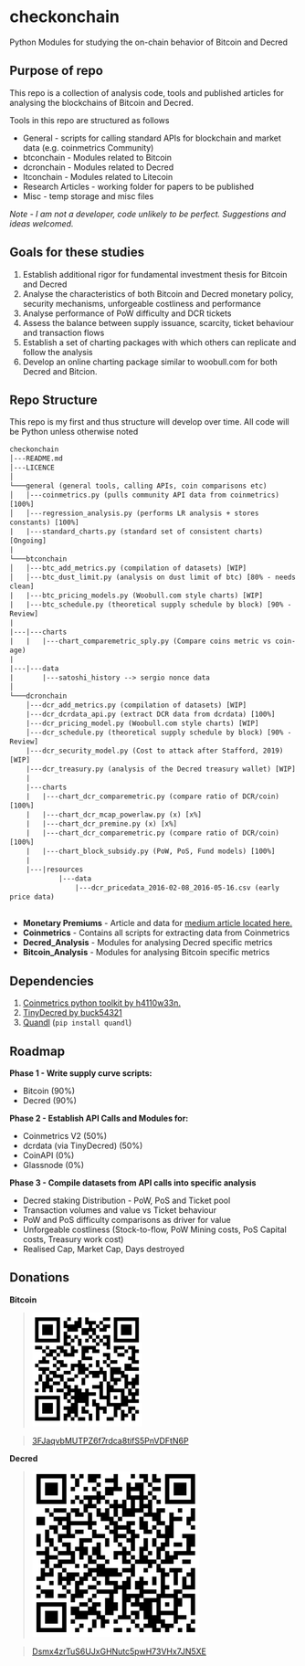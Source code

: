 # checkonchain
Python Modules for studying the on-chain behavior of Bitcoin and Decred

## Purpose of repo
This repo is a collection of analysis code, tools and published articles for analysing the blockchains of Bitcoin and Decred. 

Tools in this repo are structured as follows
- General - scripts for calling standard APIs for blockchain and market data (e.g. coinmetrics Community)
- btconchain - Modules related to Bitcoin
- dcronchain - Modules related to Decred
- ltconchain - Modules related to Litecoin
- Research Articles - working folder for papers to be published
- Misc - temp storage and misc files

*Note - I am not a developer, code unlikely to be perfect. Suggestions and ideas welcomed.*

## Goals for these studies
1. Establish additional rigor for fundamental investment thesis for Bitcoin and Decred
2. Analyse the characteristics of both Bitcoin and Decred monetary policy, security mechanisms, unforgeable costliness and performance
3. Analyse performance of PoW difficulty and DCR tickets
4. Assess the balance between supply issuance, scarcity, ticket behaviour and transaction flows
5. Establish a set of charting packages with which others can replicate and follow the analysis
6. Develop an online charting package similar to woobull.com for both Decred and Bitcion.


## Repo Structure
This repo is my first and thus structure will develop over time. All code will be Python unless otherwise noted

```
checkonchain
│---README.md
│---LICENCE    
│
└───general (general tools, calling APIs, coin comparisons etc)
│   │---coinmetrics.py (pulls community API data from coinmetrics) [100%]
│   │---regression_analysis.py (performs LR analysis + stores constants) [100%]
|   |---standard_charts.py (standard set of consistent charts) [Ongoing]
|
└───btconchain
│   │---btc_add_metrics.py (compilation of datasets) [WIP]
│   │---btc_dust_limit.py (analysis on dust limit of btc) [80% - needs clean]
|   |---btc_pricing_models.py (Woobull.com style charts) [WIP]
|   |---btc_schedule.py (theoretical supply schedule by block) [90% - Review]
|
|---|---charts
|   |   |---chart_comparemetric_sply.py (Compare coins metric vs coin-age)
|   
|---|---data
|       |---satoshi_history --> sergio nonce data
│   
└───dcronchain
    │---dcr_add_metrics.py (compilation of datasets) [WIP]
    |---dcr_dcrdata_api.py (extract DCR data from dcrdata) [100%]
    |---dcr_pricing_model.py (Woobull.com style charts) [WIP]
    │---dcr_schedule.py (theoretical supply schedule by block) [90% - Review]
    |---dcr_security_model.py (Cost to attack after Stafford, 2019) [WIP]
    |---dcr_treasury.py (analysis of the Decred treasury wallet) [WIP]
    |
    |---charts
    |   |---chart_dcr_comparemetric.py (compare ratio of DCR/coin) [100%]
    |   |---chart_dcr_mcap_powerlaw.py (x) [x%]
    |   |---chart_dcr_premine.py (x) [x%]
    |   |---chart_dcr_comparemetric.py (compare ratio of DCR/coin) [100%]
    |   |---chart_block_subsidy.py (PoW, PoS, Fund models) [100%]
    |
    |---|resources
            |---data
                |---dcr_pricedata_2016-02-08_2016-05-16.csv (early price data)


```

- **Monetary Premiums** - Article and data for [medium article located here.](https://medium.com/@_Checkmatey_/monetary-premiums-can-altcoins-compete-with-bitcoin-54c97a92c6d4)
- **Coinmetrics** - Contains all scripts for extracting data from Coinmetrics
- **Decred_Analysis** - Modules for analysing Decred specific metrics
- **Bitcoin_Analysis** - Modules for analysing Bitcoin specific metrics

## Dependencies
1. [Coinmetrics python toolkit by h4110w33n.](https://github.com/h4110w33n/coinmetrics)
2. [TinyDecred by buck54321](https://github.com/decred/tinydecred)
3. [Quandl](https://www.quandl.com/tools/python) (```pip install quandl```)



## Roadmap
**Phase 1 - Write supply curve scripts:**
- Bitcoin (90%)
- Decred (90%)

**Phase 2 - Establish API Calls and Modules for:**
- Coinmetrics V2 (50%)
- dcrdata (via TinyDecred) (50%)
- CoinAPI (0%)
- Glassnode (0%)

**Phase 3 - Compile datasets from API calls into specific analysis**
- Decred staking Distribution - PoW, PoS and Ticket pool
- Transaction volumes and value vs Ticket behaviour
- PoW and PoS difficulty comparisons as driver for value
- Unforgeable costliness (Stock-to-flow, PoW Mining costs, PoS Capital costs, Treasury work cost)
- Realised Cap, Market Cap, Days destroyed


## Donations

**Bitcoin**
>![3FJaqvbMUTPZ6f7rdca8tifS5PnVDFtN6P](research_articles/bitcoin_rvt_ratio/images/btc_qr.png)

>[3FJaqvbMUTPZ6f7rdca8tifS5PnVDFtN6P](https://blockstream.info/address/3FJaqvbMUTPZ6f7rdca8tifS5PnVDFtN6P)

**Decred**
>![Dsmx4zrTuS6UJxGHNutc5pwH73VHx7JN5XE](research_articles/bitcoin_rvt_ratio/images/dcr_qr.png)

>[Dsmx4zrTuS6UJxGHNutc5pwH73VHx7JN5XE](https://explorer.dcrdata.org/address/Dsmx4zrTuS6UJxGHNutc5pwH73VHx7JN5XE)